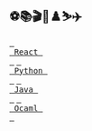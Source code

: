 ## ⚽️📚🎬🏓♟️⛷️✈️

[<kbd> <br> React <br> </kbd>][ReactLink] [<kbd> <br> Python <br> </kbd>][PythonLink] [<kbd> <br> Java <br> </kbd>][JavaLink] [<kbd> <br> Ocaml <br> </kbd>][OcamlLink]

[ReactLink]:https://github.com/rchhatre15/ReactPlayground
[PythonLink]:https://github.com/rchhatre15/PythonPlayground
[JavaLink]:https://github.com/rchhatre15/JavaPlayground
[OcamlLink]:https://github.com/rchhatre15/OcamlPlayground


